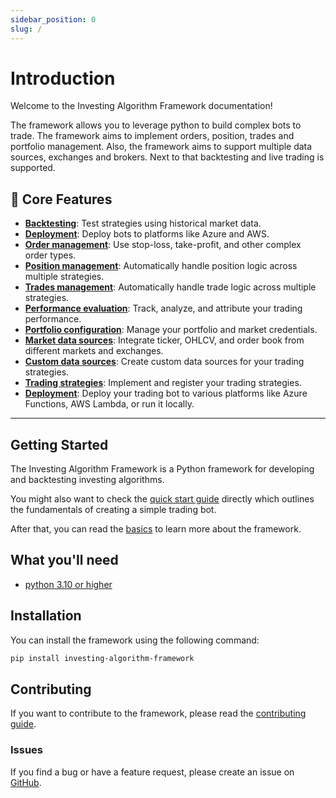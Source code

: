 ```yaml
---
sidebar_position: 0
slug: /
---
```


# Introduction
Welcome to the Investing Algorithm Framework documentation! 

The framework allows you to leverage python to build complex bots to trade. 
The framework aims to implement orders, position, trades and portfolio management. Also, the framework
aims to support multiple data sources, exchanges and brokers. Next to that backtesting and live trading is supported.

## 🔧 Core Features

- [**Backtesting**](/Getting%20Started/backtesting): Test strategies using historical market data.
- [**Deployment**](/Getting%20Started/deployment): Deploy bots to platforms like Azure and AWS.
- [**Order management**](/Getting%20Started/orders): Use stop-loss, take-profit, and other complex order types.
- [**Position management**](/Getting%20Started/positions): Automatically handle position logic across multiple strategies.
- [**Trades management**](/Getting%20Started/positions): Automatically handle trade logic across multiple strategies.
- [**Performance evaluation**](/Getting%20Started/performance): Track, analyze, and attribute your trading performance.
- [**Portfolio configuration**](/Getting%20Started/portfolio-configuration): Manage your portfolio and market credentials.
- [**Market data sources**](/Data/market-data-sources): Integrate ticker, OHLCV, and order book from different markets and exchanges.
- [**Custom data sources**](/Data/market-data-sources): Create custom data sources for your trading strategies.
- [**Trading strategies**](/Getting%20Started/strategies): Implement and register your trading strategies.
- [**Deployment**](/Getting%20Started/deployment): Deploy your trading bot to various platforms like Azure Functions, AWS Lambda, or run it locally.
---
## Getting Started
The Investing Algorithm Framework is a Python framework for developing and backtesting investing algorithms.

You might also want to check the [quick start guide](/blog/how-to-create-a-trading-bot-in-5-steps) directly which 
outlines the fundamentals of creating a simple trading bot.

After that, you can read the [basics](/docs/Getting%20Started/application-setup.md) to learn more about the framework.

## What you'll need
- [python 3.10 or higher](https://www.python.org/downloads/)

## Installation
You can install the framework using the following command:

```bash
pip install investing-algorithm-framework
```

## Contributing
If you want to contribute to the framework, please read the [contributing guide](/docs/contributing/contributing). 

### Issues
If you find a bug or have a feature request, please create an issue on [GitHub](https://github.com/coding-kitties/investing-algorithm-framework/issues).
